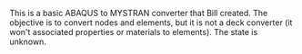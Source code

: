 This is a basic ABAQUS to MYSTRAN converter that Bill created.
The objective is to convert nodes and elements, but it is not a deck converter (it won't associated properties or materials to elements).
The state is unknown.
